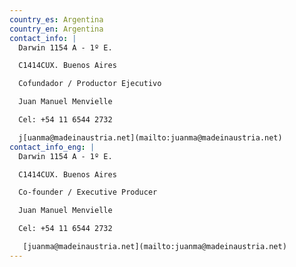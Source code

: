 ```yaml
---
country_es: Argentina
country_en: Argentina
contact_info: |
  Darwin 1154 A - 1º E.

  C1414CUX. Buenos Aires

  Cofundador / Productor Ejecutivo

  Juan Manuel Menvielle

  Cel: +54 11 6544 2732 

  j[uanma@madeinaustria.net](mailto:juanma@madeinaustria.net)
contact_info_eng: |
  Darwin 1154 A - 1º E.

  C1414CUX. Buenos Aires

  Co-founder / Executive Producer

  Juan Manuel Menvielle

  Cel: +54 11 6544 2732

   [juanma@madeinaustria.net](mailto:juanma@madeinaustria.net)
---
```


